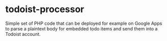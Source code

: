 # todoist-processor
Simple set of PHP code that can be deployed for example on Google Apps to parse a plaintext body for embedded todo items and send them into a Todoist account.

